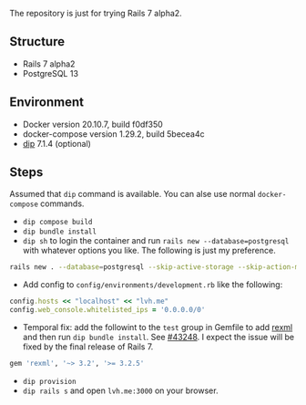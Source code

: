 The repository is just for trying Rails 7 alpha2.

## Structure

- Rails 7 alpha2
- PostgreSQL 13

## Environment

- Docker version 20.10.7, build f0df350
- docker-compose version 1.29.2, build 5becea4c
- [dip](https://github.com/bibendi/dip) 7.1.4 (optional)

## Steps

Assumed that `dip` command is available. You can alse use normal `docker-compose` commands.

- `dip compose build`
- `dip bundle install`
- `dip sh` to login the container and run `rails new --database=postgresql` with whatever options you like. The following is just my preference.

```sh
rails new . --database=postgresql --skip-active-storage --skip-action-mailer --skip-active-job --skip-action-cable --skip-action-mailbox --skip-action-text
```

- Add config to `config/environments/development.rb` like the following:

```ruby
config.hosts << "localhost" << "lvh.me"
config.web_console.whitelisted_ips = '0.0.0.0/0'
```

- Temporal fix: add the followint to the `test` group in Gemfile to add [rexml](https://github.com/ruby/rexml) and then run `dip bundle install`. See [#43248](https://github.com/rails/rails/issues/43248). I expect the issue will be fixed by the final release of Rails 7.

```ruby
gem 'rexml', '~> 3.2', '>= 3.2.5'
```

- `dip provision`
- `dip rails s` and open `lvh.me:3000` on your browser.